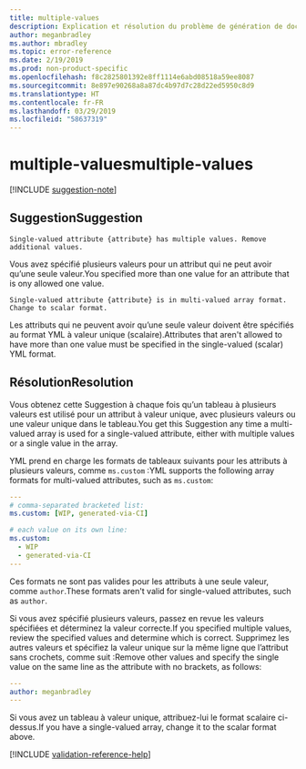 ```yaml
---
title: multiple-values
description: Explication et résolution du problème de génération de documents multiple-values
author: meganbradley
ms.author: mbradley
ms.topic: error-reference
ms.date: 2/19/2019
ms.prod: non-product-specific
ms.openlocfilehash: f8c2825801392e8ff1114e6abd08518a59ee8087
ms.sourcegitcommit: 8e897e90268a8a87dc4b97d7c28d22ed5950c8d9
ms.translationtype: HT
ms.contentlocale: fr-FR
ms.lasthandoff: 03/29/2019
ms.locfileid: "58637319"
---
```

# <a name="multiple-values"></a><span data-ttu-id="4d3f6-103">multiple-values</span><span class="sxs-lookup"><span data-stu-id="4d3f6-103">multiple-values</span></span>

[!INCLUDE [suggestion-note](includes/suggestion-note.md)]

## <a name="suggestion"></a><span data-ttu-id="4d3f6-104">Suggestion</span><span class="sxs-lookup"><span data-stu-id="4d3f6-104">Suggestion</span></span>

`Single-valued attribute {attribute} has multiple values. Remove additional values.`

<span data-ttu-id="4d3f6-105">Vous avez spécifié plusieurs valeurs pour un attribut qui ne peut avoir qu’une seule valeur.</span><span class="sxs-lookup"><span data-stu-id="4d3f6-105">You specified more than one value for an attribute that is ony allowed one value.</span></span>

`Single-valued attribute {attribute} is in multi-valued array format. Change to scalar format.`

<span data-ttu-id="4d3f6-106">Les attributs qui ne peuvent avoir qu’une seule valeur doivent être spécifiés au format YML à valeur unique (scalaire).</span><span class="sxs-lookup"><span data-stu-id="4d3f6-106">Attributes that aren't allowed to have more than one value must be specified in the single-valued (scalar) YML format.</span></span>

## <a name="resolution"></a><span data-ttu-id="4d3f6-107">Résolution</span><span class="sxs-lookup"><span data-stu-id="4d3f6-107">Resolution</span></span>

<span data-ttu-id="4d3f6-108">Vous obtenez cette Suggestion à chaque fois qu’un tableau à plusieurs valeurs est utilisé pour un attribut à valeur unique, avec plusieurs valeurs ou une valeur unique dans le tableau.</span><span class="sxs-lookup"><span data-stu-id="4d3f6-108">You get this Suggestion any time a multi-valued array is used for a single-valued attribute, either with multiple values or a single value in the array.</span></span>

<span data-ttu-id="4d3f6-109">YML prend en charge les formats de tableaux suivants pour les attributs à plusieurs valeurs, comme `ms.custom` :</span><span class="sxs-lookup"><span data-stu-id="4d3f6-109">YML supports the following array formats for multi-valued attributes, such as `ms.custom`:</span></span>

```yml
---
# comma-separated bracketed list:
ms.custom: [WIP, generated-via-CI]

# each value on its own line:
ms.custom:
  - WIP
  - generated-via-CI
---
```

<span data-ttu-id="4d3f6-110">Ces formats ne sont pas valides pour les attributs à une seule valeur, comme `author`.</span><span class="sxs-lookup"><span data-stu-id="4d3f6-110">These formats aren't valid for single-valued attributes, such as `author`.</span></span>

<span data-ttu-id="4d3f6-111">Si vous avez spécifié plusieurs valeurs, passez en revue les valeurs spécifiées et déterminez la valeur correcte.</span><span class="sxs-lookup"><span data-stu-id="4d3f6-111">If you specified multiple values, review the specified values and determine which is correct.</span></span> <span data-ttu-id="4d3f6-112">Supprimez les autres valeurs et spécifiez la valeur unique sur la même ligne que l’attribut sans crochets, comme suit :</span><span class="sxs-lookup"><span data-stu-id="4d3f6-112">Remove other values and specify the single value on the same line as the attribute with no brackets, as follows:</span></span>

```yml
---
author: meganbradley
---
```

<span data-ttu-id="4d3f6-113">Si vous avez un tableau à valeur unique, attribuez-lui le format scalaire ci-dessus.</span><span class="sxs-lookup"><span data-stu-id="4d3f6-113">If you have a single-valued array, change it to the scalar format above.</span></span>

<!--make sure to add this file to your includes folder and verify the path-->
[!INCLUDE [validation-reference-help](includes/validation-reference-help.md)]

